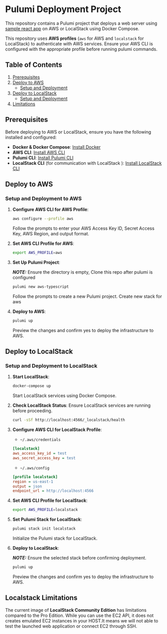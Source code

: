 # Pulumi Deployment Project

This repository contains a Pulumi project that deploys a web server using [sample react app](https://github.com/jeffersonRibeiro/react-shopping-cart)
on AWS or LocalStack using Docker Compose.

This repository uses **AWS profiles** (`aws` for AWS and `localstack` for LocalStack) to authenticate with AWS services. Ensure your AWS CLI is configured with the appropriate profile before running pulumi commands.

## Table of Contents
1. [Prerequisites](#prerequisites)
2. [Deploy to AWS](#deploy-to-aws)
    - [Setup and Deployment](#setup-and-deployment-to-aws)
3. [Deploy to LocalStack](#deploy-to-localstack)
    - [Setup and Deployment](#setup-and-deployment-to-localstack)
4. [Limitations](#localstack-limitations)

## Prerequisites

Before deploying to AWS or LocalStack, ensure you have the following installed and configured:

- **Docker & Docker Compose**: [Install Docker](https://docs.docker.com/get-docker/)
- **AWS CLI**: [Install AWS CLI](https://docs.aws.amazon.com/cli/latest/userguide/install-cliv2.html)
- **Pulumi CLI**: [Install Pulumi CLI](https://www.pulumi.com/docs/get-started/install/)
- **LocalStack CLI** (for communication with LocalStack ): [Install LocalStack CLI](https://docs.localstack.cloud/getting-started/installation/)

## Deploy to AWS

### Setup and Deployment to AWS

1. **Configure AWS CLI for AWS Profile**:
    ```bash
    aws configure --profile aws
    ```

    Follow the prompts to enter your AWS Access Key ID, Secret Access Key, AWS Region, and output format.

2. **Set AWS CLI Profile for AWS**:
    ```bash
    export AWS_PROFILE=aws
    ```

3. **Set Up Pulumi Project**:
    
    **_NOTE:_**  Ensure the directory is empty, Clone this repo after pulumi is configured

    ```bash
    pulumi new aws-typescript
    ```

    Follow the prompts to create a new Pulumi project. Create new stack for aws

5. **Deploy to AWS**:
    ```bash
    pulumi up
    ```

    Preview the changes and confirm yes to deploy the infrastructure to AWS.

## Deploy to LocalStack

### Setup and Deployment to LocalStack

1. **Start LocalStack**:
    ```bash
    docker-compose up
    ```

    Start LocalStack services using Docker Compose.

2. **Check LocalStack Status**:
    Ensure LocalStack services are running before proceeding.

    ```bash
    curl -sSf http://localhost:4566/_localstack/health
    ```

3. **Configure AWS CLI for LocalStack Profile**:

    - `~/.aws/credentials`
    ```ini
    [localstack]
    aws_access_key_id = test
    aws_secret_access_key = test
    ```

    - `~/.aws/config`
    ```ini
    [profile localstack]
    region = us-east-1
    output = json
    endpoint_url = http://localhost:4566
    ```

4. **Set AWS CLI Profile for LocalStack**:
    ```bash
    export AWS_PROFILE=localstack
    ```

5. **Set Pulumi Stack for LocalStack**:
    ```bash
    pulumi stack init localstack
    ```

    Initialize the Pulumi stack for LocalStack.

6. **Deploy to LocalStack**:

    **_NOTE:_**  Ensure the selected stack before confirming deployment.

    ```bash
    pulumi up
    ```

    Preview the changes and confirm yes to deploy the infrastructure to AWS.

## Localstack Limitations

The current image of **LocalStack Community Edition** has limitations compared to the Pro Edition. While you can use the EC2 API, it does not creates emulated EC2 instances in your HOST.It means we will not able to test the launched web application or connect EC2 through SSH.
